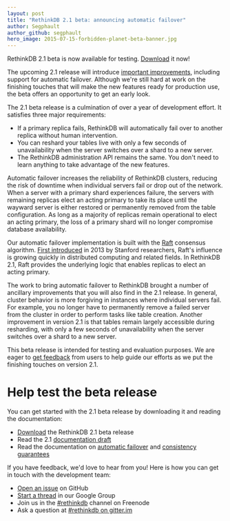 ```yaml
---
layout: post
title: "RethinkDB 2.1 beta: announcing automatic failover"
author: Segphault
author_github: segphault
hero_image: 2015-07-15-forbidden-planet-beta-banner.jpg
---
```


RethinkDB 2.1 beta is now available for testing. [Download][download] it now!

The upcoming 2.1 release will introduce [important improvements][notes],
including support for automatic failover. Although we're still hard at
work on the finishing touches that will make the new features ready
for production use, the beta offers an opportunity to get an early
look.

The 2.1 beta release is a culmination of over a year of development
effort. It satisfies three major requirements:

* If a primary replica fails, RethinkDB will automatically fail over
  to another replica without human intervention.
* You can reshard your tables live with only a few seconds of
  unavailability when the server switches over a shard to a new
  server.
* The RethinkDB administration API remains the same. You don't need to
  learn anything to take advantage of the new features.

Automatic failover increases the reliability of RethinkDB clusters, reducing
the risk of downtime when individual servers fail or drop out of the network.
When a server with a primary shard experiences failure, the  servers with
remaining replicas elect an acting primary to take its place until the wayward
server is either restored or permanently removed from the table configuration.
As long as a majority of replicas remain operational to elect an acting
primary, the loss of a primary shard will no longer compromise database
availability.

<!--more-->

Our automatic failover implementation is built with the [Raft][] consensus
algorithm. [First introduced][paper] in 2013 by Stanford researchers, Raft's
influence is growing quickly in distributed computing and related fields. In
RethinkDB 2.1, Raft provides the underlying logic that enables replicas to
elect an acting primary.

The work to bring automatic failover to RethinkDB brought a number of ancillary
improvements that you will also find in the 2.1 release. In general, cluster
behavior is more forgiving in instances where individual servers fail. For
example, you no longer have to permanently remove a failed server from the
cluster in order to perform tasks like table creation. Another improvement in
version 2.1 is that tables remain largely accessible during resharding, with
only a few seconds of unavailability when the server switches over a shard to a
new server.

This beta release is intended for testing and evaluation purposes.  We are
eager to [get feedback][community] from users to help guide our efforts as we put the
finishing touches on version 2.1.

# Help test the beta release

You can get started with the 2.1 beta release by downloading it and
reading the documentation:

* [Download][download] the RethinkDB 2.1 beta release
* Read the 2.1 [documentation draft][documentation]
* Read the documentation on [automatic failover][failover] and [consistency guarantees][consistency]

If you have feedback, we'd love to hear from you! Here is how you can
get in touch with the development team:

* [Open an issue][issues] on GitHub
* [Start a thread][group] in our Google Group
* Join us in the [#rethinkdb][irc] channel on Freenode
* Ask a question at [#rethinkdb on gitter.im][gitter]

[download]: https://github.com/rethinkdb/rethinkdb/releases/tag/v2.1.0-0BETA1
[gitter]: https://gitter.im/rethinkdb/rethinkdb
[group]: https://groups.google.com/forum/#!forum/rethinkdb
[irc]: irc://chat.freenode.net/#rethinkdb
[issues]: https://github.com/rethinkdb/rethinkdb/issues
[paper]: http://ramcloud.stanford.edu/raft.pdf
[Raft]: https://raftconsensus.github.io/
[community]: http://rethinkdb.com/community/
[notes]: https://github.com/rethinkdb/rethinkdb/releases
[failover]: http://docs.rethinkdb.com/2.1/docs/failover/
[consistency]: http://docs.rethinkdb.com/2.1/docs/consistency/
[documentation]: http://docs.rethinkdb.com/2.1/
